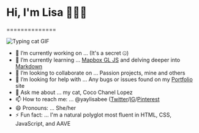 # Hi, I'm Lisa 👩🏾‍💻
==============

![Typing cat GIF](https://media.giphy.com/media/VbnUQpnihPSIgIXuZv/giphy.gif)

- 🔭 I’m currently working on ... (It's a secret :zipper_mouth_face:)
- 🌱 I’m currently learning ... [Mapbox GL JS](https://docs.mapbox.com/mapbox-gl-js/api/) and delving deeper into [Markdown](https://guides.github.com/features/mastering-markdown/)
- 👯 I’m looking to collaborate on ... Passion projects, mine and others
- 🤔 I’m looking for help with ... Any bugs or issues found on my [Portfolio](https://lisablunt.github.io) site
- 💬 Ask me about ... my cat, Coco Chanel Lopez
- 📫 How to reach me: ... @yaylisabee ([Twitter](http://www.twitter.com/yaylisabee)/[IG](http://www.instagram.com/yaylisabee)/[Pinterest](http://www.pinterest.com/yaylisabee)
- 😄 Pronouns: ... She/her
- ⚡ Fun fact: ... I'm a natural polyglot most fluent in HTML, CSS, JavaScript, and AAVE 

<!--
**lisablunt/lisablunt** is a ✨ _special_ ✨ repository because its `README.md` (this file) appears on your GitHub profile.
-->
